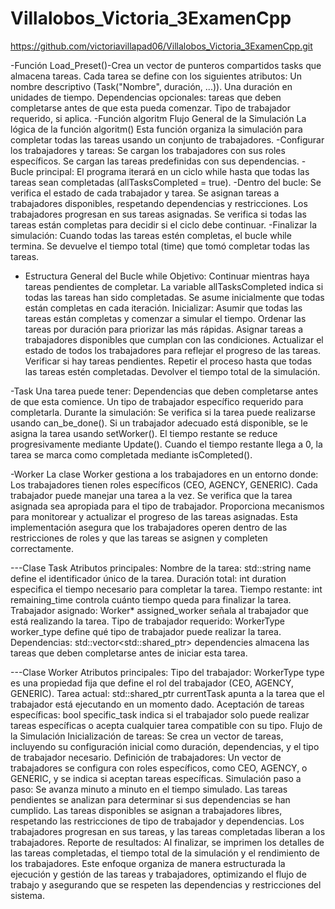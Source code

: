 # Villalobos_Victoria_3ExamenCpp
https://github.com/victoriavillapad06/Villalobos_Victoria_3ExamenCpp.git

-Función Load_Preset()-Crea un vector de punteros compartidos tasks que almacena tareas.
Cada tarea se define con los siguientes atributos:
Un nombre descriptivo (Task("Nombre", duración, ...)).
Una duración en unidades de tiempo.
Dependencias opcionales: tareas que deben completarse antes de que esta pueda comenzar.
Tipo de trabajador requerido, si aplica.
-Función algoritm
Flujo General de la Simulación
La lógica de la función algoritm() Esta función organiza la simulación para completar todas las tareas usando un conjunto de trabajadores.
-Configurar los trabajadores y tareas:
Se cargan los trabajadores con sus roles específicos.
Se cargan las tareas predefinidas con sus dependencias.
-Bucle principal:
El programa iterará en un ciclo while hasta que todas las tareas sean completadas (allTasksCompleted = true).
-Dentro del bucle:
Se verifica el estado de cada trabajador y tarea.
Se asignan tareas a trabajadores disponibles, respetando dependencias y restricciones.
Los trabajadores progresan en sus tareas asignadas.
Se verifica si todas las tareas están completas para decidir si el ciclo debe continuar.
-Finalizar la simulación:
Cuando todas las tareas estén completas, el bucle while termina.
Se devuelve el tiempo total (time) que tomó completar todas las tareas.
- Estructura General del Bucle while
  Objetivo: Continuar mientras haya tareas pendientes de completar.
La variable allTasksCompleted indica si todas las tareas han sido completadas. Se asume inicialmente que todas están completas en cada iteración.
Inicializar: Asumir que todas las tareas están completas y comenzar a simular el tiempo.
Ordenar las tareas por duración para priorizar las más rápidas.
Asignar tareas a trabajadores disponibles que cumplan con las condiciones.
Actualizar el estado de todos los trabajadores para reflejar el progreso de las tareas.
Verificar si hay tareas pendientes.
Repetir el proceso hasta que todas las tareas estén completadas.
Devolver el tiempo total de la simulación.


-Task
Una tarea puede tener:
Dependencias que deben completarse antes de que esta comience.
Un tipo de trabajador específico requerido para completarla.
Durante la simulación:
Se verifica si la tarea puede realizarse usando can_be_done().
Si un trabajador adecuado está disponible, se le asigna la tarea usando setWorker().
El tiempo restante se reduce progresivamente mediante Update().
Cuando el tiempo restante llega a 0, la tarea se marca como completada mediante isCompleted().


-Worker
La clase Worker gestiona a los trabajadores en un entorno donde:
Los trabajadores tienen roles específicos (CEO, AGENCY, GENERIC).
Cada trabajador puede manejar una tarea a la vez.
Se verifica que la tarea asignada sea apropiada para el tipo de trabajador.
Proporciona mecanismos para monitorear y actualizar el progreso de las tareas asignadas.
Esta implementación asegura que los trabajadores operen dentro de las restricciones de roles y que las tareas se asignen y completen correctamente.


---Clase Task
Atributos principales:
Nombre de la tarea: std::string name define el identificador único de la tarea.
Duración total: int duration especifica el tiempo necesario para completar la tarea.
Tiempo restante: int remaining_time controla cuánto tiempo queda para finalizar la tarea.
Trabajador asignado: Worker* assigned_worker señala al trabajador que está realizando la tarea.
Tipo de trabajador requerido: WorkerType worker_type define qué tipo de trabajador puede realizar la tarea.
Dependencias: std::vector<std::shared_ptr<Task>> dependencies almacena las tareas que deben completarse antes de iniciar esta tarea.


---Clase Worker
Atributos principales:
Tipo del trabajador: WorkerType type es una propiedad fija que define el rol del trabajador (CEO, AGENCY, GENERIC).
Tarea actual: std::shared_ptr<Task> currentTask apunta a la tarea que el trabajador está ejecutando en un momento dado.
Aceptación de tareas específicas: bool specific_task indica si el trabajador solo puede realizar tareas específicas o acepta cualquier tarea compatible con su tipo.
Flujo de la Simulación
Inicialización de tareas:
Se crea un vector de tareas, incluyendo su configuración inicial como duración, dependencias, y el tipo de trabajador necesario.
Definición de trabajadores:
Un vector de trabajadores se configura con roles específicos, como CEO, AGENCY, o GENERIC, y se indica si aceptan tareas específicas.
Simulación paso a paso:
Se avanza minuto a minuto en el tiempo simulado.
Las tareas pendientes se analizan para determinar si sus dependencias se han cumplido.
Las tareas disponibles se asignan a trabajadores libres, respetando las restricciones de tipo de trabajador y dependencias.
Los trabajadores progresan en sus tareas, y las tareas completadas liberan a los trabajadores.
Reporte de resultados:
Al finalizar, se imprimen los detalles de las tareas completadas, el tiempo total de la simulación y el rendimiento de los trabajadores.
Este enfoque organiza de manera estructurada la ejecución y gestión de las tareas y trabajadores, optimizando el flujo de trabajo y asegurando que se respeten las dependencias y restricciones del sistema.








